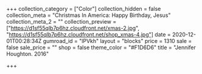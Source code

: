 +++
collection_category = ["Color"]
collection_hidden = false
collection_meta = "Christmas In America: Happy Birthday, Jesus"
collection_meta_2 = ""
collection_preview = ["https://d1sf55qlb7p6hz.cloudfront.net/xmas-2.jpg", "https://d1sf55qlb7p6hz.cloudfront.net/shop_xmas-4.jpg"]
date = 2020-12-01T00:28:34Z
gumroad_id = "lPVkh"
layout = "blocks"
price = 1310
sale = false
sale_price = ""
shop = false
theme_color = "#F1D6D6"
title = "Jennifer Houghton. 2016"

+++
